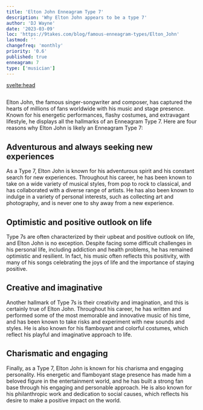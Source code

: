```yaml
---
title: 'Elton John Enneagram Type 7'
description: 'Why Elton John appears to be a type 7'
author: 'DJ Wayne'
date: '2023-03-09'
loc: 'https://9takes.com/blog/famous-enneagram-types/Elton_John'
lastmod: ''
changefreq: 'monthly'
priority: '0.6'
published: true
enneagram: 7
type: ['musician']
---
```


<svelte:head>
  <meta property="og:image" content="https://9takes.com/types/7s/Elton_John.webp" />
  <link rel="canonical" href="https://9takes.com/blog/famous-enneagram-types/Elton_John">
</svelte:head>
<script>
	import  PopCard  from "../../lib/components/atoms/PopCard.svelte";
</script>
<div
	style="display: flex;
    justify-content: center;
	"
>
	<PopCard
		image={`/types/7s/${'Elton_John'}.webp`}
		showIcon={false}
		text="Elton John"
		subtext=""
	/>
</div>

Elton John, the famous singer-songwriter and composer, has captured the hearts of millions of fans worldwide with his music and stage presence. Known for his energetic performances, flashy costumes, and extravagant lifestyle, he displays all the hallmarks of an Enneagram Type 7. Here are four reasons why Elton John is likely an Enneagram Type 7:

## Adventurous and always seeking new experiences

As a Type 7, Elton John is known for his adventurous spirit and his constant search for new experiences. Throughout his career, he has been known to take on a wide variety of musical styles, from pop to rock to classical, and has collaborated with a diverse range of artists. He has also been known to indulge in a variety of personal interests, such as collecting art and photography, and is never one to shy away from a new experience.

## Optimistic and positive outlook on life

Type 7s are often characterized by their upbeat and positive outlook on life, and Elton John is no exception. Despite facing some difficult challenges in his personal life, including addiction and health problems, he has remained optimistic and resilient. In fact, his music often reflects this positivity, with many of his songs celebrating the joys of life and the importance of staying positive.

## Creative and imaginative

Another hallmark of Type 7s is their creativity and imagination, and this is certainly true of Elton John. Throughout his career, he has written and performed some of the most memorable and innovative music of his time, and has been known to take risks and experiment with new sounds and styles. He is also known for his flamboyant and colorful costumes, which reflect his playful and imaginative approach to life.

## Charismatic and engaging

Finally, as a Type 7, Elton John is known for his charisma and engaging personality. His energetic and flamboyant stage presence has made him a beloved figure in the entertainment world, and he has built a strong fan base through his engaging and personable approach. He is also known for his philanthropic work and dedication to social causes, which reflects his desire to make a positive impact on the world.

